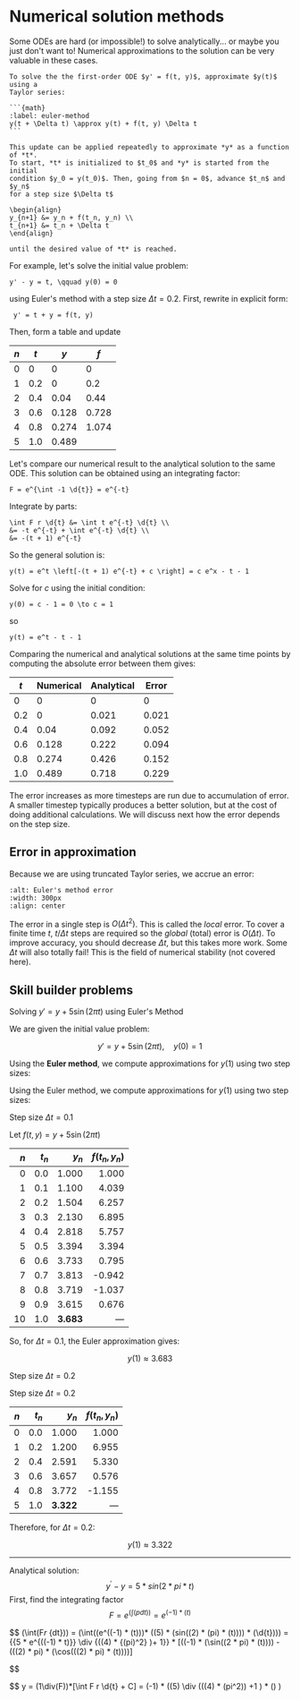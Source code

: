 # Numerical solution methods

Some ODEs are hard (or impossible!) to solve analytically... or maybe you just
don't want to! Numerical approximations to the solution can be very valuable in
these cases.

````{topic} Euler's method
To solve the the first-order ODE $y' = f(t, y)$, approximate $y(t)$ using a
Taylor series:

```{math}
:label: euler-method
y(t + \Delta t) \approx y(t) + f(t, y) \Delta t
```

This update can be applied repeatedly to approximate *y* as a function of *t*.
To start, *t* is initialized to $t_0$ and *y* is started from the initial
condition $y_0 = y(t_0)$. Then, going from $n = 0$, advance $t_n$ and $y_n$
for a step size $\Delta t$

\begin{align}
y_{n+1} &= y_n + f(t_n, y_n) \\
t_{n+1} &= t_n + \Delta t
\end{align}

until the desired value of *t* is reached.
````

For example, let's solve the initial value problem:

```{math}
y' - y = t, \qquad y(0) = 0
```

using Euler's method with a step size $\Delta t = 0.2$. First, rewrite in
explicit form:

```{math}
 y' = t + y = f(t, y)
```

Then, form a table and update

|  $n$ |  $t$   | $y$    | $f$      |
|------|--------|--------|----------|
| 0    | 0      | 0      | 0        |
| 1    | 0.2    | 0      | 0.2      |
| 2    | 0.4    | 0.04   | 0.44     |
| 3    | 0.6    | 0.128  | 0.728    |
| 4    | 0.8    | 0.274  | 1.074    |
| 5    | 1.0    | 0.489  |          |

Let's compare our numerical result to the analytical solution to the same ODE.
This solution can be obtained using an integrating factor:

```{math}
F = e^{\int -1 \d{t}} = e^{-t}
```

Integrate by parts:

```{math}
\int F r \d{t} &= \int t e^{-t} \d{t} \\
&= -t e^{-t} + \int e^{-t} \d{t} \\
&= -(t + 1) e^{-t}
```

So the general solution is:

```{math}
y(t) = e^t \left[-(t + 1) e^{-t} + c \right] = c e^x - t - 1
```

Solve for *c* using the initial condition:

```{math}
y(0) = c - 1 = 0 \to c = 1
```

so

```{math}
y(t) = e^t - t - 1
```

Comparing the numerical and analytical solutions at the same time points by
computing the absolute error between them gives:

 |  $t$   | Numerical | Analytical  | Error |
 |--------|-----------|-------------|-------|
 | 0      | 0         | 0           | 0     |
 | 0.2    | 0         | 0.021       | 0.021 |
 | 0.4    | 0.04      | 0.092       | 0.052 |
 | 0.6    | 0.128     | 0.222       | 0.094 |
 | 0.8    | 0.274     | 0.426       | 0.152 |
 | 1.0    | 0.489     | 0.718       | 0.229 |

The error increases as more timesteps are run due to accumulation of error. A
smaller timestep typically produces a better solution, but at the cost of doing
additional calculations. We will discuss next how the error depends on the step
size.

## Error in approximation

Because we are using truncated Taylor series, we accrue an error:

```{image} ./_images/Euler.png
:alt: Euler's method error
:width: 300px
:align: center
```

The error in a single step is $O(\Delta t^2)$. This is called the *local* error.
To cover a finite time *t*, $t/\Delta t$ steps are required so the *global*
(total) error is $O(\Delta t)$. To improve accuracy, you should decrease $\Delta
t$, but this takes more work. Some $\Delta t$ will also totally fail! This is
the field of numerical stability (not covered here).

## Skill builder problems

Solving $y' = y + 5 \sin(2\pi t)$ using Euler's Method

We are given the initial value problem:

$$
y' = y + 5\sin(2\pi t), \quad y(0) = 1
$$

Using the **Euler method**, we compute approximations for $y(1)$ using two step sizes:

Using the Euler method, we compute approximations for $y(1)$ using two step sizes:

Step size $\Delta t = 0.1$

Let $f(t, y) = y + 5\sin(2\pi t)$

| $n$ | $t_n$ | $y_n$ | $f(t_n, y_n)$ |
|----:|------:|------:|---------------:|
| 0   | 0.0   | 1.000 | 1.000          |
| 1   | 0.1   | 1.100 | 4.039          |
| 2   | 0.2   | 1.504 | 6.257          |
| 3   | 0.3   | 2.130 | 6.895          |
| 4   | 0.4   | 2.818 | 5.757          |
| 5   | 0.5   | 3.394 | 3.394          |
| 6   | 0.6   | 3.733 | 0.795          |
| 7   | 0.7   | 3.813 | -0.942         |
| 8   | 0.8   | 3.719 | -1.037         |
| 9   | 0.9   | 3.615 | 0.676          |
| 10  | 1.0   | **3.683** | —         |

So, for $\Delta t = 0.1$, the Euler approximation gives:

$$
y(1) \approx 3.683
$$

Step size $\Delta t = 0.2$

Step size $\Delta t = 0.2$

| $n$ | $t_n$ | $y_n$ | $f(t_n, y_n)$ |
|----:|------:|------:|---------------:|
| 0   | 0.0   | 1.000 | 1.000          |
| 1   | 0.2   | 1.200 | 6.955          |
| 2   | 0.4   | 2.591 | 5.330          |
| 3   | 0.6   | 3.657 | 0.576          |
| 4   | 0.8   | 3.772 | -1.155         |
| 5   | 1.0   | **3.322** | —         |

Therefore, for $\Delta t = 0.2$:

$$
y(1) \approx 3.322
$$

---

Analytical solution:
$$
y^' - y = 5 * sin(2*pi*t)
$$
First, find the integrating factor
$$
F = e^(\int(p{dt})) = e^{(-1) * (t)}
$$

$$
(\int(F*r* {dt})) = (\int((e^((-1) * (t)))* ((5) * (sin((2) * (pi) * (t)))) * (\d{t}))) = {{5 * e^{((-1) * t)}} \div {((4) * {(pi)^2} )+ 1}} * [((-1) * (\sin((2 * pi) * (t)))) - (((2) * pi) * (\cos(((2) * pi) * (t))))]

$$

$$
y = (1\div(F))*[\int F r \d{t} + C] = (-1) * ((5) \div (((4) * (pi^2)) +1 ) * () )
